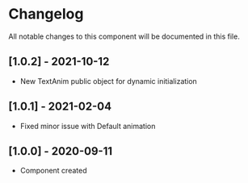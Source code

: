 # Changelog
All notable changes to this component will be documented in this file.

## [1.0.2] - 2021-10-12
- New TextAnim public object for dynamic initialization

## [1.0.1] - 2021-02-04
- Fixed minor issue with Default animation

## [1.0.0] - 2020-09-11
- Component created

